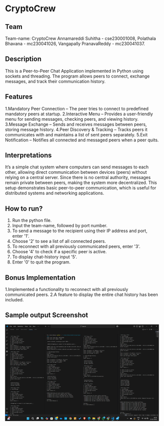 # CryptoCrew

## Team
Team-name: CryptoCrew
Annamareddi Suhitha - cse230001008,
Polathala Bhavana - mc230041026,
Vangapally PranavaReddy - mc230041037.

## Description
This is a Peer-to-Peer Chat Application implemented in Python using sockets and threading. The program allows peers to connect, exchange messages, and track their communication history.

## Features
1.Mandatory Peer Connection – The peer tries to connect to predefined mandatory peers at startup.
2.Interactive Menu – Provides a user-friendly menu for sending messages, checking peers, and viewing history.
3.Message Exchange – Sends and receives messages between peers, storing message history.
4.Peer Discovery & Tracking – Tracks peers it communicates with and maintains a list of sent peers separately.
5.Exit Notification – Notifies all connected and messaged peers when a peer quits.

## Interpretations
It’s a simple chat system where computers can send messages to each other, allowing direct communication between devices (peers) without relying on a central server. Since there is no central authority, messages remain private between peers, making the system more decentralized. This setup demonstrates basic peer-to-peer communication, which is useful for distributed systems and networking applications.

## How to run?
1. Run the python file.
2. Input the team-name, followed by port number.
3. To send a message to the recipient using their IP address and port, enter '1'.
4. Choose '2' to see a list of all connected peers.
5. To reconnect with all previously communicated peers, enter '3'.
6. Choose '4' to check if a specific peer is active.
7. To display chat-history input '5'.
8. Enter '0' to quit the program.

## Bonus Implementation
1.Implemented a functionality to reconnect with all previously communicated peers.
2.A feature to display the entire chat history has been included.

## Sample output Screenshot
![Alt Text](Sample_Output.png)




